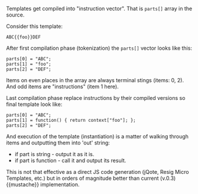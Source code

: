 Templates get compiled into "instruction vector". That is `parts[]` array in the source.

Consider this template:

`ABC{{foo}}DEF`

After first compilation phase (tokenization) the `parts[]` vector looks like this:

```
parts[0] = "ABC";
parts[1] = "foo";
parts[2] = "DEF";
```
Items on even places in the array are always terminal stings (items: 0, 2). And odd items are "instructions" (item 1 here).

Last compilation phase replace instructions by their compiled versions so final template look like:

```
parts[0] = "ABC";
parts[1] = function() { return context["foo"]; };
parts[2] = "DEF";
```

And execution of the template (instantiation) is a matter of walking through items and outputting them into 'out' string:
  * if part is string - output it as it is.
  * if part is function - call it and output its result.

This is not that effective as a direct JS code generation (jQote, Resig Micro Templates, etc.) but in orders of magnitude better than current (v.0.3) {{mustache}} implementation.